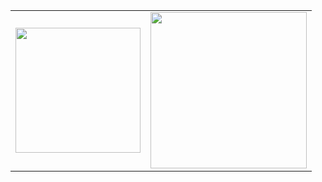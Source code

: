 <table>
  <tr>
    <td>
      <img height="200" src="https://github-readme-streak-stats-pearl-gamma.vercel.app?user=d1xY99&theme=dracula" />
    </td>
    <td>
      <img height="250" width"200" src="https://github-readme-stats.vercel.app/api/top-langs/?username=d1xY99" />
    </td>
  </tr>
</table>
